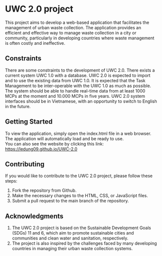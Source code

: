 
# UWC 2.0 project
This project aims to develop a web-based application that facilitates the management of urban waste collection. The application provides an efficient and effective way to manage waste collection in a city or community, particularly in developing countries where waste management is often costly and ineffective.

## Constraints
There are some constraints to the development of UWC 2.0. There exists a current system UWC 1.0 with a database. UWC 2.0 is expected to import and to use the existing data from UWC 1.0. It is expected that the Task Management to be inter-operable with the UWC 1.0 as much as possible. The system should be able to handle real-time data from at least 1000 MCPs at the moment and 10.000 MCPs in five years. UWC 2.0 system interfaces should be in Vietnamese, with an opportunity to switch to English in the future.

## Getting Started
To view the application, simply open the index.html file in a web browser. The application will automatically load and be ready to use.  
You can also see the website by clicking this link: https://ledung09.github.io/UWC-2.0

## Contributing
If you would like to contribute to the UWC 2.0 project, please follow these steps:
1) Fork the repository from Github.  
2) Make the necessary changes to the HTML, CSS, or JavaScript files.  
3) Submit a pull request to the main branch of the repository.  

## Acknowledgments
1) The UWC 2.0 project is based on the Sustainable Development Goals (SDGs) 11 and 6, which aim to promote sustainable cities and communities and clean water and sanitation, respectively.  
2) The project is also inspired by the challenges faced by many developing countries in managing their urban waste collection systems.
